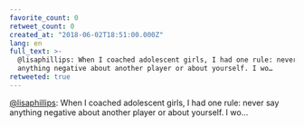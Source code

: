 ```yaml
---
favorite_count: 0
retweet_count: 0
created_at: "2018-06-02T18:51:00.000Z"
lang: en
full_text: >-
  @lisaphillips: When I coached adolescent girls, I had one rule: never say
  anything negative about another player or about yourself. I wo…
retweeted: true
---
```


[@lisaphillips](https://twitter.com/lisaphillips): When I coached adolescent
girls, I had one rule: never say anything negative about another player or about
yourself. I wo…
